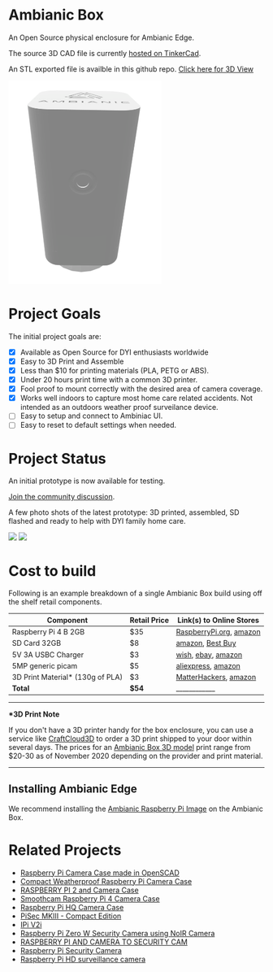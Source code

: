 # Ambianic Box

An Open Source physical enclosure for Ambianic Edge.

The source 3D CAD file is currently [hosted on TinkerCad](https://www.tinkercad.com/things/iaHcZO7BVqD). 

An STL exported file is availble in this github repo. [Click here for 3D View](Ambianic_Box_for_Home_Care.stl)

<img src="https://github.com/ambianic/ambianic-box/raw/main/ambianic_box_rendering.png" height="400"/>

# Project Goals

The initial project goals are:
-  [X] Available as Open Source for DYI enthusiasts worldwide
-  [X] Easy to 3D Print and Assemble
-  [X] Less than $10 for printing materials (PLA, PETG or ABS).
-  [X] Under 20 hours print time with a common 3D printer.
-  [X] Fool proof to mount correctly with the desired area of camera coverage.
-  [X] Works well indoors to capture most home care related accidents. Not intended as an outdoors weather proof surveilance device.
-  [ ] Easy to setup and connect to Ambiniac UI.
-  [ ] Easy to reset to default settings when needed.

# Project Status

An initial prototype is now available for testing.

[Join the community discussion](https://ambianicai.slack.com/archives/C011GNE2EGN).

A few photo shots of the latest prototype: 3D printed, assembled, SD flashed and ready to help with DYI family home care.

<span aligh="left">
  <img src="https://user-images.githubusercontent.com/2234901/99598679-87df9000-29bf-11eb-9d62-ddb1b402e803.jpeg" height="400"/>
  <img src="https://user-images.githubusercontent.com/2234901/99598684-8910bd00-29bf-11eb-9b8c-be91dfa28021.jpeg" height="400"/>
<span>
  
# Cost to build

Following is an example breakdown of a single Ambianic Box build using off the shelf retail components.

| Component  | Retail Price | Link(s) to Online Stores |
| ------------- | ------------- | ------------- |
| Raspberry Pi 4 B 2GB | $35  | [RaspberryPi.org](https://www.raspberrypi.org/products/raspberry-pi-4-model-b/?resellerType=home), [amazon](https://www.amazon.com/Raspberry-Model-2019-Quad-Bluetooth/dp/B07TD42S27/ref=sxts_sxwds-bia-wc-drs1_0?cv_ct_cx=raspberry+pi+4+2gb&dchild=1&keywords=raspberry+pi+4+2gb&pd_rd_i=B07TD42S27&pd_rd_r=873aac72-20e5-46c0-99ce-9e47ea60881e&pd_rd_w=gOwz9&pd_rd_wg=lG0sq&pf_rd_p=c33e4373-edb9-47f9-a7e6-5d3d6a7a4ad0&pf_rd_r=KRGVVKRVVZTQ5FA0Q55J&psc=1&qid=1605758079&sr=1-1-5e875a02-02b1-4426-9916-8a5c26cd5a14) |
| SD Card 32GB  | $8  | [amazon](https://www.amazon.com/Samsung-MicroSDHC-Adapter-MB-ME32GA-AM/dp/B06XWN9Q99/ref=pd_bxgy_img_3/144-4430494-7772565?_encoding=UTF8&pd_rd_i=B06XWN9Q99&pd_rd_r=a15cd46f-405b-4e68-964d-2abdc4331448&pd_rd_w=iB7pd&pd_rd_wg=GMbRu&pf_rd_p=f325d01c-4658-4593-be83-3e12ca663f0e&pf_rd_r=YFPJN5QH2KR9RWRYBNCG&psc=1&refRID=YFPJN5QH2KR9RWRYBNCG), [Best Buy](https://www.bestbuy.com/site/pny-32gb-microsdhc-uhs-i-memory-card/6327962.p?skuId=6327962) |
| 5V 3A USBC Charger  | $3 | [wish](https://www.wish.com/product/593badce564c7e24a9cf2c9f?hide_login_modal=true&from_ad=goog_shopping&_display_country_code=US&_force_currency_code=USD&pid=googleadwords_int&c=%7BcampaignId%7D&ad_cid=593badce564c7e24a9cf2c9f&ad_cc=US&ad_lang=EN&ad_curr=USD&ad_price=3.60&campaign_id=8701430383&retargeting=true&gclid=Cj0KCQiAqdP9BRDVARIsAGSZ8AmgVu5NhnIR4ciTOxAS0RuKiafialsqoFvQDmOAAsDYKixyqm1DmRQaArF5EALw_wcB&share=web), [ebay](https://www.ebay.com/i/183831264689?var=691473058624&chn=ps&norover=1&mkevt=1&mkrid=711-117182-37290-0&mkcid=2&itemid=691473058624_183831264689&targetid=934793862456&device=c&mktype=pla&googleloc=9028305&campaignid=10455978148&mkgroupid=104612011180&rlsatarget=aud-649939740884:pla-934793862456&abcId=2146002&merchantid=136047574&gclid=Cj0KCQiAqdP9BRDVARIsAGSZ8AnhnfUart_pYDl8wPHKhJl1PHab4U2OtoLLBX1lkuNPQ-9XN6DcfVYaAkMkEALw_wcB), [amazon](https://www.amazon.com/Power-Supply-Adapter-Switch-Raspberry/dp/B07TSDJSQH/ref=sr_1_15?dchild=1&gclid=Cj0KCQiAqdP9BRDVARIsAGSZ8AlYZbWqEj2ea-9odBwcTzQ-Coq0Zzv8hptd5f5q8QX-MqoPuq-NkPIaAvyjEALw_wcB&hvadid=443816411978&hvdev=c&hvlocphy=9028305&hvnetw=g&hvqmt=e&hvrand=14098241450732675696&hvtargid=kwd-920541044600&hydadcr=21947_9709434&keywords=5v%2F3a+usb+charger&qid=1605743063&sr=8-15&tag=googhydr-20) |
| 5MP generic picam  | $5 | [aliexpress](https://www.aliexpress.com/item/32946093276.html?src=google&albch=shopping&acnt=494-037-6276&isdl=y&slnk=&plac=&mtctp=&albbt=Google_7_shopping&aff_platform=google&aff_short_key=UneMJZVf&&albagn=888888&albcp=11491261337&albag=111738685669&trgt=708011819940&crea=en32946093276&netw=u&device=c&albpg=708011819940&albpd=en32946093276&gclid=Cj0KCQiAqdP9BRDVARIsAGSZ8AnSaUcIZU7iDG24QDlKKKp5OlOd3nNHBHSx843SYjAWjgG31dzpadcaAlAqEALw_wcB&gclsrc=aw.ds), [amazon](https://www.amazon.com/gp/product/B07QNSJ32M/ref=ppx_yo_dt_b_asin_title_o00_s00?ie=UTF8&psc=1) |
| 3D Print Material* (130g of PLA) | $3  | [MatterHackers](https://www.matterhackers.com/store/l/175mm-pla-filament-white-1-kg/sk/MEEDKTKU?rcode=GAT9HR&gclid=Cj0KCQiAqdP9BRDVARIsAGSZ8AkzOYaP5s5nvpkNWoCH_eiSJXGnUHVKdi8fQJLOE69DU3W1SD2gkawaAoRIEALw_wcB), [amazon](https://www.amazon.com/HATCHBOX-3D-Filament-Dimensional-Accuracy/dp/B00J0GMMP6/ref=sr_1_3?dchild=1&keywords=PLA+Plastic&qid=1605758618&sr=8-3) |
| **Total**  | **$54** | ____________ |

---
**\*3D Print Note**

If you don't have a 3D printer handy for the box enclosure, you can use a service like [CraftCloud3D](http://craftcloud3d.com/) to order a 3D print shipped to your door within several days. The prices for an [Ambianic Box 3D model](Ambianic_Box_for_Home_Care.stl) print range from $20-30 as of November 2020 depending on the provider and print material.

---

## Installing Ambianic Edge

We recommend installing the [Ambianic Raspberry Pi Image](https://github.com/ambianic/ambianic-rpi-image) on the Ambianic Box.

# Related Projects

* [Raspberry Pi Camera Case made in OpenSCAD](https://youtu.be/mZ9OWpSGRZU)
* [Compact Weatherproof Raspberry Pi Camera Case](https://tinkererblog.wordpress.com/2015/07/28/how-i-designed-a-compact-weatherproof-raspberry-pi-case/)
* [RASPBERRY PI 2 and Camera Case](https://grabcad.com/library/raspberry-pi-2-camera-case-1)
* [Smoothcam Raspberry Pi 4 Camera Case](https://ameridroid.com/products/smoothcam-raspberry-pi-4-camera-case-3d-printed)
* [Raspberry Pi HQ Camera Case](https://learn.adafruit.com/raspberry-pi-hq-camera-case/3d-printing)
* [PiSec MKIII - Compact Edition](https://www.thingiverse.com/thing:2825778)
* [IPi V2i](https://www.thingiverse.com/thing:3727587)
* [Raspberry Pi Zero W Security Camera using NoIR Camera](https://www.thingiverse.com/thing:3816376)
* [RASPBERRY PI AND CAMERA TO SECURITY CAM](https://cults3d.com/en/3d-model/various/raspberry-pi-and-camera-to-security-cam-enclosure-mount-source-files-included)
* [Raspberry Pi Security Camera](https://all3dp.com/9-things-you-need-for-a-3d-printed-raspberry-pi-security-camera/)
* [Raspberry Pi HD surveillance camera](https://tritek.pw/2013/11/01/raspberry-pi-hd-surveillance-camera/)
